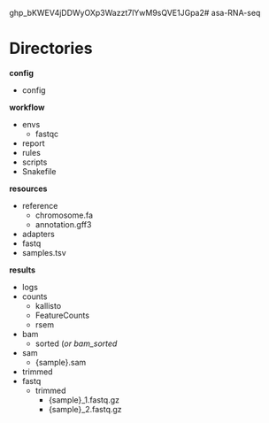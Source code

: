 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# asa-RNA-seq


# Directories 
**config**
 - config

**workflow**
  - envs
    - fastqc 
  - report 
  - rules
  - scripts 
  - Snakefile

**resources** 
  - reference
     - chromosome.fa
     - annotation.gff3
  - adapters
  - fastq
  - samples.tsv
 
**results** 

  - logs
  - counts
    - kallisto
    - FeatureCounts
    - rsem
  - bam 
     - sorted (*or bam_sorted*
  - sam 
     - {sample}.sam
  - trimmed
- fastq
  - trimmed
     - {sample}_1.fastq.gz
     - {sample}_2.fastq.gz
